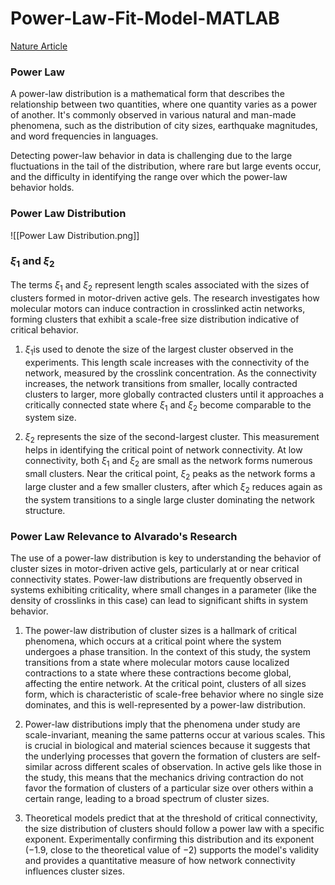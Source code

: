 # Power-Law-Fit-Model-MATLAB

[Nature Article](https://www.nature.com/articles/nphys2715)

### Power Law

A power-law distribution is a mathematical form that describes the relationship between two quantities, where one quantity varies as a power of another. It's commonly observed in various natural and man-made phenomena, such as the distribution of city sizes, earthquake magnitudes, and word frequencies in languages.

Detecting power-law behavior in data is challenging due to the large fluctuations in the tail of the distribution, where rare but large events occur, and the difficulty in identifying the range over which the power-law behavior holds.

### **Power Law Distribution**

![[Power Law Distribution.png]]

### $ξ_1$ and $ξ_2$

The terms $ξ_1$ and $ξ_2$​ represent length scales associated with the sizes of clusters formed in motor-driven active gels. The research investigates how molecular motors can induce contraction in crosslinked actin networks, forming clusters that exhibit a scale-free size distribution indicative of critical behavior.

1. $ξ_1$is used to denote the size of the largest cluster observed in the experiments. This length scale increases with the connectivity of the network, measured by the crosslink concentration. As the connectivity increases, the network transitions from smaller, locally contracted clusters to larger, more globally contracted clusters until it approaches a critically connected state where $ξ_1$ and $ξ_2$​ become comparable to the system size.

2. $ξ_2$ represents the size of the second-largest cluster. This measurement helps in identifying the critical point of network connectivity. At low connectivity, both $ξ_1$​ and $ξ_2$ are small as the network forms numerous small clusters. Near the critical point, $ξ_2$​ peaks as the network forms a large cluster and a few smaller clusters, after which $ξ_2$​ reduces again as the system transitions to a single large cluster dominating the network structure.

### Power Law Relevance to Alvarado's Research

The use of a power-law distribution is key to understanding the behavior of cluster sizes in motor-driven active gels, particularly at or near critical connectivity states. Power-law distributions are frequently observed in systems exhibiting criticality, where small changes in a parameter (like the density of crosslinks in this case) can lead to significant shifts in system behavior.

1. The power-law distribution of cluster sizes is a hallmark of critical phenomena, which occurs at a critical point where the system undergoes a phase transition. In the context of this study, the system transitions from a state where molecular motors cause localized contractions to a state where these contractions become global, affecting the entire network. At the critical point, clusters of all sizes form, which is characteristic of scale-free behavior where no single size dominates, and this is well-represented by a power-law distribution.

2. Power-law distributions imply that the phenomena under study are scale-invariant, meaning the same patterns occur at various scales. This is crucial in biological and material sciences because it suggests that the underlying processes that govern the formation of clusters are self-similar across different scales of observation. In active gels like those in the study, this means that the mechanics driving contraction do not favor the formation of clusters of a particular size over others within a certain range, leading to a broad spectrum of cluster sizes.

3. Theoretical models predict that at the threshold of critical connectivity, the size distribution of clusters should follow a power law with a specific exponent. Experimentally confirming this distribution and its exponent (−1.9, close to the theoretical value of −2) supports the model's validity and provides a quantitative measure of how network connectivity influences cluster sizes.


